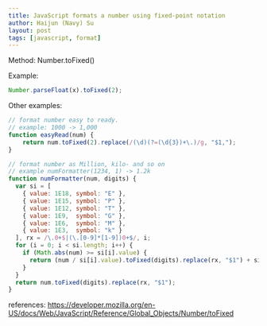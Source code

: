 ```yaml
---
title: JavaScript formats a number using fixed-point notation
author: Haijun (Navy) Su
layout: post
tags: [javascript, format]
---
```

Method: Number.toFixed()

Example:
```javascript
Number.parseFloat(x).toFixed(2);
```

Other examples:
```javascript
// format number easy to ready.
// example: 1000 -> 1,000
function easyRead(num) {
    return num.toFixed(2).replace(/(\d)(?=(\d{3})+\.)/g, "$1,");
}

// format number as Million, kilo- and so on
// example numFormatter(1234, 1) -> 1.2k
function numFormatter(num, digits) {
  var si = [
    { value: 1E18, symbol: "E" },
    { value: 1E15, symbol: "P" },
    { value: 1E12, symbol: "T" },
    { value: 1E9,  symbol: "G" },
    { value: 1E6,  symbol: "M" },
    { value: 1E3,  symbol: "k" }
  ], rx = /\.0+$|(\.[0-9]*[1-9])0+$/, i;
  for (i = 0; i < si.length; i++) {
    if (Math.abs(num) >= si[i].value) {
      return (num / si[i].value).toFixed(digits).replace(rx, "$1") + si[i].symbol;
    }
  }
  return num.toFixed(digits).replace(rx, "$1");
}
```




references: <https://developer.mozilla.org/en-US/docs/Web/JavaScript/Reference/Global_Objects/Number/toFixed>
